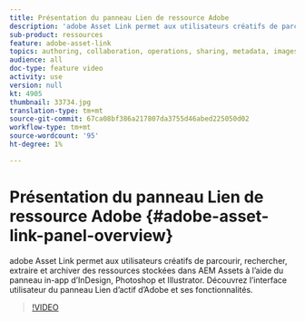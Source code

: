 ```yaml
---
title: Présentation du panneau Lien de ressource Adobe
description: 'adobe Asset Link permet aux utilisateurs créatifs de parcourir, rechercher, extraire et archiver des ressources stockées dans AEM Assets à l’aide du panneau in-app d’InDesign, Photoshop et Illustrator. Découvrez l’interface utilisateur du panneau Lien d’actif d’Adobe et ses fonctionnalités. '
sub-product: ressources
feature: adobe-asset-link
topics: authoring, collaboration, operations, sharing, metadata, images
audience: all
doc-type: feature video
activity: use
version: null
kt: 4905
thumbnail: 33734.jpg
translation-type: tm+mt
source-git-commit: 67ca08bf386a217807da3755d46abed225050d02
workflow-type: tm+mt
source-wordcount: '95'
ht-degree: 1%

---
```



# Présentation du panneau Lien de ressource Adobe {#adobe-asset-link-panel-overview}

adobe Asset Link permet aux utilisateurs créatifs de parcourir, rechercher, extraire et archiver des ressources stockées dans AEM Assets à l’aide du panneau in-app d’InDesign, Photoshop et Illustrator. Découvrez l’interface utilisateur du panneau Lien d’actif d’Adobe et ses fonctionnalités.

>[!VIDEO](https://video.tv.adobe.com/v/33734/?quality=12)
